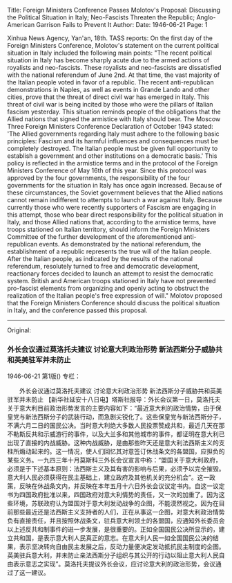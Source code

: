 Title: Foreign Ministers Conference Passes Molotov's Proposal: Discussing the Political Situation in Italy; Neo-Fascists Threaten the Republic; Anglo-American Garrison Fails to Prevent It
Author: 
Date: 1946-06-21
Page: 1

Xinhua News Agency, Yan'an, 18th. TASS reports: On the first day of the Foreign Ministers Conference, Molotov's statement on the current political situation in Italy included the following main points: "The recent political situation in Italy has become sharply acute due to the armed actions of royalists and neo-fascists. These royalists and neo-fascists are dissatisfied with the national referendum of June 2nd. At that time, the vast majority of the Italian people voted in favor of a republic. The recent anti-republican demonstrations in Naples, as well as events in Grande Lando and other cities, prove that the threat of direct civil war has emerged in Italy. This threat of civil war is being incited by those who were the pillars of Italian fascism yesterday. This situation reminds people of the obligations that the Allied nations that signed the armistice with Italy should bear. The Moscow Three Foreign Ministers Conference Declaration of October 1943 stated: 'The Allied governments regarding Italy must adhere to the following basic principles: Fascism and its harmful influences and consequences must be completely destroyed. The Italian people must be given full opportunity to establish a government and other institutions on a democratic basis.' This policy is reflected in the armistice terms and in the protocol of the Foreign Ministers Conference of May 16th of this year. Since this protocol was approved by the four governments, the responsibility of the four governments for the situation in Italy has once again increased. Because of these circumstances, the Soviet government believes that the Allied nations cannot remain indifferent to attempts to launch a war against Italy. Because currently those who were recently supporters of Fascism are engaging in this attempt, those who bear direct responsibility for the political situation in Italy, and those Allied nations that, according to the armistice terms, have troops stationed on Italian territory, should inform the Foreign Ministers Committee of the further development of the aforementioned anti-republican events. As demonstrated by the national referendum, the establishment of a republic represents the true will of the Italian people. After the Italian people, as indicated by the results of the national referendum, resolutely turned to free and democratic development, reactionary forces decided to launch an attempt to resist the democratic system. British and American troops stationed in Italy have not prevented pro-fascist elements from organizing and openly acting to obstruct the realization of the Italian people's free expression of will." Molotov proposed that the Foreign Ministers Conference should discuss the political situation in Italy, and the conference passed this proposal.



<hr /> 

Original: 


### 外长会议通过莫洛托夫建议  讨论意大利政治形势  新法西斯分子威胁共和英美驻军并未防止

1946-06-21
第1版()
专栏：

　　外长会议通过莫洛托夫建议
    讨论意大利政治形势
    新法西斯分子威胁共和英美驻军并未防止
    【新华社延安十八日电】塔斯社报导：外长会议第一日，莫洛托夫关于意大利目前政治形势发言的主要内容如下：“最近意大利的政治情势，由于保皇党与新法西斯分子的武装行动，而急剧尖锐化了。这些保皇党与新法西斯分子，不满六月二日的国民公决。当时意大利绝大多数人民投票赞成共和，最近几天在那不勒斯反共和示威游行的事件，以及大兰多和其他城市的事件，都证明在意大利已出现了直接的内战威胁。这种内战威胁，是由那些昨天还是意大利法西斯主义的支柱所煽动起来的。这一情况，使人们回忆其对意签订休战条文的各盟国，应担负的某些义务。一九四三年十月莫斯科三外长会议宣言中称：“盟国关于意大利政府，必须是于下述基本原则：法西斯主义及其有害的影响与后果，必须予以完全摧毁。意大利人民必须获得在民主基础上，建立政府及其他机关的充分机会”。这一政策，反映在休战条文内，并反映在本年五月十六日外长会议议定书内。自这一议定书为四国政府批准以来，四国政府对意大利情势的责任，又一次的加重了。因为这些环境，苏联政府认为盟国对于意大利发动战争的企图，不能漠然视之。因为在目前那些最近还是法西斯主义支持者的人们，正在从事这一企图，对意大利政治情势负有直接责任，并且按照休战条文，驻兵意大利领土的各盟国，应通知外长委员会以上述反共和制事件的进一步发展，是很重要的。正如全国国民公决所显示的，建立共和国，是表示意大利人民真正的意志。在意大利人民一如全国国民公决的结果，表示坚决转向自由民主发展之后，反动力量便决定发动抵抗民主制度的企图。英美驻兵意大利，并未防止亲法西斯分子组织与其公开的行动以阻止意大利人民自由表示意志之实现”。莫洛托夫提议外长会议，应讨论意大利的政治形势，会议通过了这一建议。
